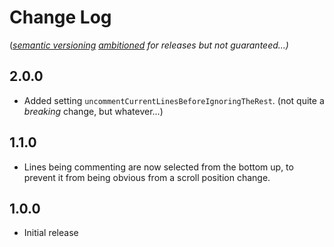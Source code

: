 Change Log
==========

(*[semantic versioning](https://semver.org/) [ambitioned](http://www.dictionary.com/browse/ambitioned)
for releases but not guaranteed...)*

2.0.0
-----

- Added setting `uncommentCurrentLinesBeforeIgnoringTheRest`.  (not quite a *breaking* change, but whatever...)

1.1.0
-----

- Lines being commenting are now selected from the bottom up, to prevent it from being obvious from a scroll position change.

1.0.0
-----

- Initial release
